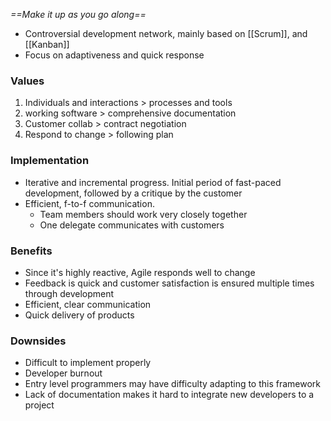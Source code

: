 _==Make it up as you go along==_
- Controversial development network, mainly based on [[Scrum]], and [[Kanban]]
- Focus on adaptiveness and quick response

### Values 
1) Individuals and interactions > processes and tools
2) working software > comprehensive documentation
3) Customer collab > contract negotiation
4) Respond to change > following plan

### Implementation
- Iterative and incremental progress. Initial period of fast-paced development, followed by a critique by the customer
- Efficient, f-to-f communication.
	- Team members should work very closely together
	- One delegate communicates with customers

### Benefits
- Since it's highly reactive, Agile responds well to change
- Feedback is quick and customer satisfaction is ensured multiple times through development
- Efficient, clear communication
- Quick delivery of products
### Downsides
- Difficult to implement properly
- Developer burnout
- Entry level programmers may have difficulty adapting to this framework
- Lack of documentation makes it hard to integrate new developers to a project